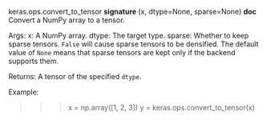 keras.ops.convert_to_tensor
__signature__
(x, dtype=None, sparse=None)
__doc__
Convert a NumPy array to a tensor.

Args:
    x: A NumPy array.
    dtype: The target type.
    sparse: Whether to keep sparse tensors. `False` will cause sparse
        tensors to be densified. The default value of `None` means that
        sparse tensors are kept only if the backend supports them.

Returns:
    A tensor of the specified `dtype`.

Example:

>>> x = np.array([1, 2, 3])
>>> y = keras.ops.convert_to_tensor(x)
